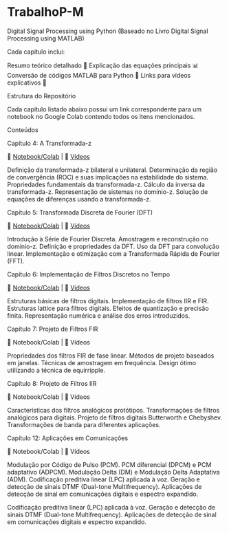 # TrabalhoP-M

Digital Signal Processing using Python (Baseado no Livro Digital Signal Processing using MATLAB)

Cada capítulo inclui:

Resumo teórico detalhado 📖
Explicação das equações principais 📊
Conversão de códigos MATLAB para Python 🔄
Links para vídeos explicativos 🎥  

Estrutura do Repositório

Cada capítulo listado abaixo possui um link correspondente para um notebook no Google Colab contendo todos os itens mencionados.

Conteúdos

Capítulo 4: A Transformada-z

📌 [Notebook/Colab](https://colab.research.google.com/drive/1iTAHm1wj9RlVbknMIXgbDbclwKG-pIVf) | 🎥 [Vídeos](https://www.youtube.com/watch?si=oIaKKL-rix-SMsC-&v=a4ilqPa6l34&feature=youtu.be)

Definição da transformada-z bilateral e unilateral.
Determinação da região de convergência (ROC) e suas implicações na estabilidade do sistema.
Propriedades fundamentais da transformada-z.
Cálculo da inversa da transformada-z.
Representação de sistemas no domínio-z.
Solução de equações de diferenças usando a transformada-z.

Capítulo 5: Transformada Discreta de Fourier (DFT)

📌 [Notebook/Colab](https://colab.research.google.com/drive/1pqpXBGngvTrUIPifbly_0us5butGywbV) | 🎥 [Vídeos](https://www.youtube.com/watch?v=71WWCtYd7Lo)

Introdução à Série de Fourier Discreta.
Amostragem e reconstrução no domínio-z.
Definição e propriedades da DFT.
Uso da DFT para convolução linear.
Implementação e otimização com a Transformada Rápida de Fourier (FFT).

Capítulo 6: Implementação de Filtros Discretos no Tempo

📌 [Notebook/Colab](https://colab.research.google.com/drive/1YSYgBzgvCsSIP8gbxIAe7Oj6A9baZBbl) | 🎥 [Vídeos](https://www.youtube.com/watch?si=isnk3nL4hGkfX19D&v=MgyrrXGTsok&feature=youtu.be)

Estruturas básicas de filtros digitais.
Implementação de filtros IIR e FIR.
Estruturas lattice para filtros digitais.
Efeitos de quantização e precisão finita.
Representação numérica e análise dos erros introduzidos.

Capítulo 7: Projeto de Filtros FIR

📌 Notebook/Colab | 🎥 Vídeos

Propriedades dos filtros FIR de fase linear.
Métodos de projeto baseados em janelas.
Técnicas de amostragem em frequência.
Design ótimo utilizando a técnica de equirripple.

Capítulo 8: Projeto de Filtros IIR

📌 Notebook/Colab | 🎥 Vídeos

Características dos filtros analógicos protótipos.
Transformações de filtros analógicos para digitais.
Projeto de filtros digitais Butterworth e Chebyshev.
Transformações de banda para diferentes aplicações.

Capítulo 12: Aplicações em Comunicações

📌 Notebook/Colab | 🎥 Vídeos

Modulação por Código de Pulso (PCM).
PCM diferencial (DPCM) e PCM adaptativo (ADPCM).
Modulação Delta (DM) e Modulação Delta Adaptativa (ADM).
Codificação preditiva linear (LPC) aplicada à voz.
Geração e detecção de sinais DTMF (Dual-tone Multifrequency).
Aplicações de detecção de sinal em comunicações digitais e espectro expandido.

Codificação preditiva linear (LPC) aplicada à voz.
Geração e detecção de sinais DTMF (Dual-tone Multifrequency).
Aplicações de detecção de sinal em comunicações digitais e espectro expandido.
